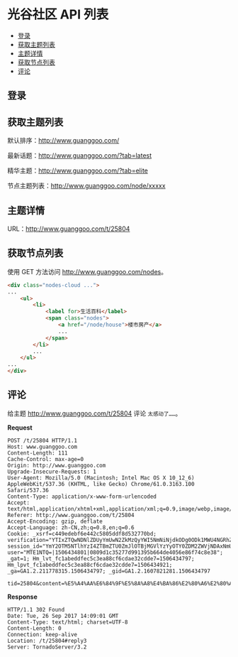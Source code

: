# 光谷社区 API 列表

<!-- vim-markdown-toc GFM -->

* [登录](#登录)
* [获取主题列表](#获取主题列表)
* [主题详情](#主题详情)
* [获取节点列表](#获取节点列表)
* [评论](#评论)

<!-- vim-markdown-toc -->

## 登录

## 获取主题列表

默认排序：<http://www.guanggoo.com/>

最新话题：<http://www.guanggoo.com/?tab=latest>

精华主题：<http://www.guanggoo.com/?tab=elite>

节点主题列表：<http://www.guanggoo.com/node/xxxxx>

## 主题详情

URL：<http://www.guanggoo.com/t/25804>

## 获取节点列表

使用 GET 方法访问 <http://www.guanggoo.com/nodes>。

```html
<div class="nodes-cloud ...">
...
    <ul>
        <li>
            <label for>生活百科</label>
            <span class="nodes">
                <a href="/node/house">楼市房产</a>
                ...
            </span>
        </li>
        ...
    </ul>
...
</div>
```

## 评论

给主题 <http://www.guanggoo.com/t/25804> 评论 `太感动了……`。

**Request**

```
POST /t/25804 HTTP/1.1
Host: www.guanggoo.com
Content-Length: 111
Cache-Control: max-age=0
Origin: http://www.guanggoo.com
Upgrade-Insecure-Requests: 1
User-Agent: Mozilla/5.0 (Macintosh; Intel Mac OS X 10_12_6) AppleWebKit/537.36 (KHTML, like Gecko) Chrome/61.0.3163.100 Safari/537.36
Content-Type: application/x-www-form-urlencoded
Accept: text/html,application/xhtml+xml,application/xml;q=0.9,image/webp,image/apng,*/*;q=0.8
Referer: http://www.guanggoo.com/t/25804
Accept-Encoding: gzip, deflate
Accept-Language: zh-CN,zh;q=0.8,en;q=0.6
Cookie: _xsrf=c449edebf6e442c5805ddf8d532770bd; verification="YTIxZTQwNDNlZDUyYmUwN2ZkMzQyYWI5NmNiNjdkODg0ODk1MWU4NGRhZjQ0MWYwMGM4MmRmNzliNGRmY2FkNA==|1506434801|958c9c6b5a47ee05bedbe085525b991f11098948"; session_id="YmY2OTM5NTlhYzI4ZTBmZTU0ZmJlOTBjMGVlYzYyOTY0ZDM2ZWVjNDAxNmU1NDU4ZDkwMGU4MzhhY2M4YzU2Ng==|1506434801|35ce40e8d515393026f726a996352bf580932a16"; user="MTE1NTQ=|1506434801|0809d1c35277d991395b664de4056e86f74c8e38"; _gat=1; Hm_lvt_fc1abeddfec5c3ea88cf6cdae32cdde7=1506434797; Hm_lpvt_fc1abeddfec5c3ea88cf6cdae32cdde7=1506434921; _ga=GA1.2.211778315.1506434797; _gid=GA1.2.1607821281.1506434797

tid=25804&content=%E5%A4%AA%E6%84%9F%E5%8A%A8%E4%BA%86%E2%80%A6%E2%80%A6&_xsrf=c449edebf6e442c5805ddf8d532770bd
```

**Response**

```
HTTP/1.1 302 Found
Date: Tue, 26 Sep 2017 14:09:01 GMT
Content-Type: text/html; charset=UTF-8
Content-Length: 0
Connection: keep-alive
Location: /t/25804#reply3
Server: TornadoServer/3.2
```
